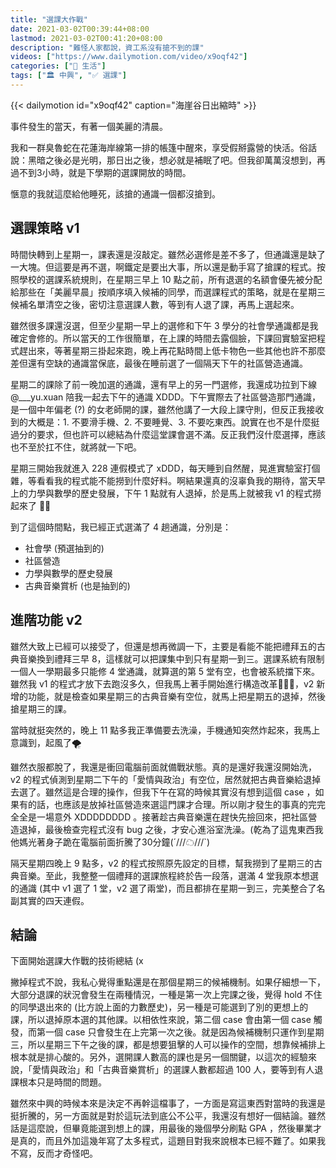 ```yaml
---
title: "選課大作戰"
date: 2021-03-02T00:39:44+08:00
lastmod: 2021-03-02T00:41:20+08:00
description: "難怪人家都說，資工系沒有搶不到的課"
videos: ["https://www.dailymotion.com/video/x9oqf42"]
categories: ["🍫 生活"]
tags: ["🏛 中興", "✅ 選課"]
---
```


{{< dailymotion id="x9oqf42" caption="海崖谷日出縮時" >}}

事件發生的當天，有著一個美麗的清晨。

我和一群臭魯蛇在花蓮海岸線第一排的帳篷中醒來，享受假掰露營的快活。俗話說：黑暗之後必是光明，那日出之後，想必就是補眠了吧。但我卻萬萬沒想到，再過不到3小時，就是下學期的選課開放的時間。

愜意的我就這麼給他睡死，該搶的通識一個都沒搶到。

## 選課策略 v1

時間快轉到上星期一，課表還是沒敲定。雖然必選修是差不多了，但通識還是缺了一大塊。但這要是再不選，啊鐵定是要出大事，所以還是動手寫了搶課的程式。按照學校的選課系統規則，在星期三早上 10 點之前，所有退選的名額會優先被分配給那些在「美麗早晨」按順序填入候補的同學，而選課程式的策略，就是在星期三候補名單清空之後，密切注意選課人數，等到有人退了課，再馬上選起來。

雖然很多課還沒選，但至少星期一早上的選修和下午 3 學分的社會學通識都是我確定會修的。所以當天的工作很簡單，在上課的時間去露個臉，下課回實驗室把程式趕出來，等著星期三掛起來跑，晚上再花點時間上低卡物色一些其他也許不那麼差但還有空缺的通識當保底，最後在睡前選了一個隔天下午的社區營造通識。

星期二的課除了前一晚加選的通識，還有早上的另一門選修，我還成功拉到下線 @___yu.xuan 陪我一起去下午的通識 XDDD。下午實際去了社區營造那門通識，是一個中年偏老 (?) 的女老師開的課，雖然他講了一大段上課守則，但反正我接收到的大概是：1. 不要滑手機、2. 不要睡覺、3. 不要吃東西。說實在也不是什麼挺過分的要求，但也許可以總結為什麼這堂課會選不滿。反正我們沒什麼選擇，應該也不至於扛不住，就將就一下吧。

星期三開始我就進入 228 連假模式了 xDDD，每天睡到自然醒，晃進實驗室打個雜，等看看我的程式能不能撈到什麼好料。啊結果還真的沒辜負我的期待，當天早上的力學與數學的歷史發展，下午 1 點就有人退掉，於是馬上就被我 v1 的程式撈起來了 👍🏻

到了這個時間點，我已經正式選滿了 4 趟通識，分別是：

- 社會學 (預選抽到的)
- 社區營造
- 力學與數學的歷史發展
- 古典音樂賞析 (也是抽到的)

## 進階功能 v2

雖然大致上已經可以接受了，但還是想再微調一下，主要是看能不能把禮拜五的古典音樂換到禮拜三早 8，這樣就可以把課集中到只有星期一到三。選課系統有限制一個人一學期最多只能修 4 堂通識，就算選的第 5 堂有空，也會被系統擋下來。雖然我 v1 的程式才放下去跑沒多久，但我馬上著手開始進行構造改革👨🏻‍💻，v2 新增的功能，就是檢查如果星期三的古典音樂有空位，就馬上把星期五的退掉，然後搶星期三的課。

當時就挺突然的，晚上 11 點多我正準備要去洗澡，手機通知突然炸起來，我馬上意識到，起風了🌪

雖然衣服都脫了，我還是衝回電腦前面就備戰狀態。真的是還好我還沒開始洗， v2 的程式偵測到星期二下午的「愛情與政治」有空位，居然就把古典音樂給退掉去選了。雖然這是合理的操作，但我下午在寫的時候其實沒有想到這個 case ，如果有的話，也應該是放掉社區營造來選這門課才合理。所以剛才發生的事真的完完全全是一場意外 XDDDDDDDD 。接著趁古典音樂還在趕快先撿回來，把社區營造退掉，最後檢查完程式沒有 bug 之後，才安心進浴室洗澡。(乾為了這鬼東西我他媽光著身子跪在電腦前面折騰了30分鐘(´///☁///`)

隔天星期四晚上 9 點多，v2 的程式按照原先設定的目標，幫我撈到了星期三的古典音樂。至此，我整整一個禮拜的選課旅程終於告一段落，選滿 4 堂我原本想選的通識 (其中 v1 選了 1 堂，v2 選了兩堂)，而且都排在星期一到三，完美整合了名副其實的四天連假。

## 結論

下面開始選課大作戰的技術總結 (x

撇掉程式不說，我私心覺得重點還是在那個星期三的候補機制。如果仔細想一下，大部分退課的狀況會發生在兩種情況，一種是第一次上完課之後，覺得 hold 不住的同學退出來的 (比方說上面的力數歷史)，另一種是可能選到了別的更想上的課，所以退掉原本選的其他課。以相依性來說，第二個 case 會由第一個 case 觸發，而第一個 case 只會發生在上完第一次之後。就是因為候補機制只運作到星期三，所以星期三下午之後的課，都是想要狙擊的人可以操作的空間，想靠候補排上根本就是排心酸的。另外，選開課人數高的課也是另一個關鍵，以這次的經驗來說，「愛情與政治」和「古典音樂賞析」的選課人數都超過 100 人，要等到有人退課根本只是時間的問題。

雖然來中興的時候本來是決定不再幹這檔事了，一方面是寫這東西對當時的我還是挺折騰的，另一方面就是對於這玩法到底公不公平，我還沒有想好一個結論。雖然話是這麼說，但畢竟能選到想上的課，用最後的幾個學分刷點 GPA ，然後畢業才是真的，而且外加這幾年寫了太多程式，這題目對我來說根本已經不難了。如果我不寫，反而才奇怪吧。
